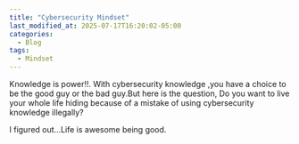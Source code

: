 ```yaml
---
title: "Cybersecurity Mindset"
last_modified_at: 2025-07-17T16:20:02-05:00
categories:
  - Blog
tags:
  - Mindset
---
```


Knowledge is power!!. With cybersecurity knowledge ,you have a choice to be the good guy or the bad guy.But here is the question, Do you want to live your whole life hiding because of a mistake of using cybersecurity knowledge illegally?

I figured out...Life is awesome being good.
